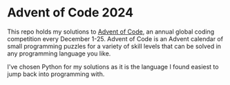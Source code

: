 # Advent of Code 2024
This repo holds my solutions to [Advent of Code](https://adventofcode.com), an annual global coding competition every
December 1-25. Advent of Code is an Advent calendar of small programming puzzles for a variety of skill levels that
can be solved in any programming language you like.

I've chosen Python for my solutions as it is the language I found easiest to jump back into programming with.